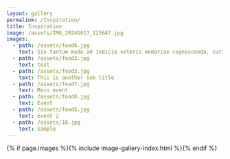 ```yaml
---
layout: gallery
permalink: /Inspiration/
title: Inspiration
image: /assets/IMG_20241013_125647.jpg
images:
  - path: /assets/food6.jpg
    text: Sin tantum modo ad indicia veteris memoriae cognoscenda, curiosorum.
  - path: /assets/food2.jpg
    text: test
  - path: /assets/food3.jpg
    text: This is another sub title
  - path: /assets/food7.jpg
    text: Main event
  - path: /assets/food8.jpg
    text: Event
  - path: /assets/food5.jpg
    text: event 2
  - path: /assets/18.jpg
    text: Sample
---
```

{% if page.images %}{% include image-gallery-index.html %}{% endif %}

<!-- {% include gallery-content.html %} -->
